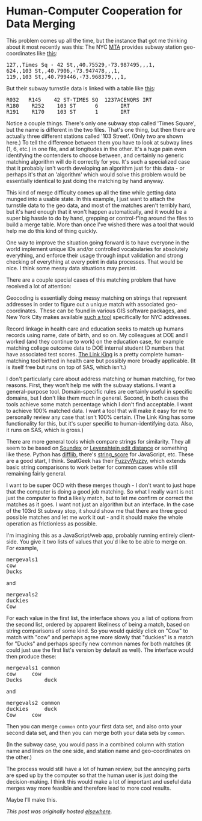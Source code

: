 # Human-Computer Cooperation for Data Merging



This problem comes up all the time, but the instance that got me thinking about it most recently was this: The NYC <a href="http://mta.info/">MTA</a> provides subway station geo-coordinates like <a href="http://www.mta.info/developers/data/nyct/subway/google_transit.zip">this</a>:

<pre>127,,Times Sq - 42 St,,40.75529,-73.987495,,,1,
624,,103 St,,40.7906,-73.947478,,,1,
119,,103 St,,40.799446,-73.968379,,,1,</pre>
But their subway turnstile data is linked with a table like&#160;<a href="http://www.mta.info/developers/resources/nyct/turnstile/Remote-Booth-Station.xls">this</a>:
<pre>R032	R145	42 ST-TIMES SQ	1237ACENQRS	IRT
R180	R252	103 ST		6		IRT
R191	R170	103 ST		1		IRT</pre>
Notice a couple things. There's only one subway stop called 'Times Square', but the name is different in the two files. That's one thing, but then there are actually three different stations called '103 Street'. (Only two are shown here.) To tell the difference between them you have to look at subway lines (1, 6, etc.) in one file, and at longitudes in the other. It's a huge pain even identifying the contenders to choose between, and certainly no generic matching algorithm will do it correctly for you. It's such a specialized case that it probably isn't worth developing an algorithm just for this data - or perhaps it's that an 'algorithm' which would solve this problem would be essentially identical to just doing the matching by hand anyway.

This kind of merge difficulty comes up all the time while getting data munged into a usable state. In this example, I just want to attach the turnstile data to the geo data, and most of the matches aren't terribly hard, but it's hard enough that it won't happen automatically, and it would be a super big hassle to do by hand, grepping or control-f'ing around the files to build a merge table. More than once I've wished there was a tool that would help me do this kind of thing quickly.

One way to improve the situation going forward is to have everyone in the world implement unique IDs and/or controlled vocabularies for absolutely everything, and enforce their usage through input validation and strong checking of everything at every point in data processes. That would be nice. I think some messy data situations may persist.

There are a couple special cases of this matching problem that have received a lot of attention:

Geocoding is essentially doing messy matching on strings that represent addresses in order to figure out a unique match with associated geo-coordinates. &#160;These can be found in various GIS software packages, and New York City makes available <a href="http://www.nyc.gov/html/dcp/html/bytes/applbyte.shtml#geocoding_application">such a tool</a> specifically for NYC addresses.

Record linkage in health care and education seeks to match up humans records using name, date of birth, and so on. My colleagues at DOE and I worked (and they continue to work) on the education case, for example matching college outcome data to DOE internal student ID numbers that have associated test scores. <a href="http://the-link-king.com/">The Link King</a> is a pretty complete human-matching tool birthed in health care but possibly more broadly applicable. (It is itself free but runs on top of SAS, which isn't.)

I don't particularly care about address matching or human matching, for two reasons. First, they won't help me with the subway stations. I want a general-purpose tool. Domain-specific rules are certainly useful in specific domains, but I don't like them much in general. Second, in both cases the tools achieve some match percentage which I don't find acceptable. I want to achieve 100% matched data. I want a tool that will make it easy for me to personally review any case that isn't 100% certain. (The Link King has some functionality for this, but it's super specific to human-identifying data. Also, it runs on SAS, which is gross.)

There are more general tools which compare strings for similarity. They all seem to be based on <a href="http://en.wikipedia.org/wiki/Soundex">Soundex</a> or&#160;<a href="http://en.wikipedia.org/wiki/Levenshtein_distance">Levenshtein edit distance</a> or something like these. Python has <a href="http://docs.python.org/2/library/difflib.html">difflib</a>, there's <a href="https://github.com/joshaven/string_score">string_score</a> for JavaScript, etc. These are a good start, I think. SeatGeek has their <a href="http://seatgeek.com/blog/dev/fuzzywuzzy-fuzzy-string-matching-in-python">FuzzyWuzzy</a>, which extends basic string comparisons to work better for common cases while still remaining fairly general.

I want to be super OCD with these merges though - I don't want to just hope that the computer is doing a good job matching. So what I really want is not just the computer to find a likely match, but to let me confirm or correct the matches as it goes. I want not just an algorithm but an interface. In the case of the 103rd St subway stop, it should show me that there are three good possible matches and let me work it out - and it should make the whole operation as frictionless as possible.

I'm imagining this as a JavaScript/web app, probably running entirely client-side. You give it two lists of values that you'd like to be able to merge on. For example,
<pre>mergevals1
cow
Ducks</pre>
and
<pre>mergevals2
duckies
Cow</pre>
For each value in the first list, the interface shows you a list of options from the second list, ordered by apparent likeliness of being a match, based on string comparisons of some kind. So you would quickly click on "Cow" to match with "cow" and perhaps agree more slowly that "duckies" is a match for "Ducks" and perhaps specify new common names for both matches (it could just use the first list's version by default as well). The interface would then produce these:
<pre>mergevals1	common
cow		cow
Ducks		duck</pre>
and
<pre>mergevals2	common
duckies		duck
Cow		cow</pre>
Then you can merge <code>common</code> onto your first data set, and also onto your second data set, and then you can merge both your data sets by <code>common</code>.

(In the subway case, you would pass in a combined column with station name and lines on the one side, and station name and geo-coordinates on the other.)

The process would still have a lot of human review, but the annoying parts are sped up by the computer so that the human user is just doing the decision-making. I think this would make a lot of important and useful data merges way more feasible and therefore lead to more cool results.

Maybe I'll make this.



*This post was originally hosted [elsewhere](https://planspacedotorg.wordpress.com/2013/03/20/human-computer-cooperation-for-data-merging/).*
